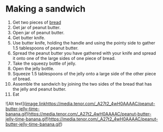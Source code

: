 # Making a sandwich

1. Get two pieces of [bread](making_bread.md)  
2. Get jar of peanut butter.
3. Open jar of peanut butter.
4. Get butter knife.
5. Use butter knife, holding the handle and using the pointy side to gather 1.5 tablespoons of peanut butter.
6. Spread the peanut butter you have gathered with your knife and spread it onto one of the large sides of one piece of bread.
7. Take the squeezy bottle of jelly.
8. Open the jelly bottle.
9. Squeeze 1.5 tablespoons of the jelly onto a large side of the other piece of bread.
10. Assemble the sandwich by joining the two sides of the bread that has the jelly and peanut butter.
11. Eat

![Alt text]([image link](https://media.tenor.com/_A27t2_4wH0AAAAC/peanut-butter-jelly-time-banana.gif)https://media.tenor.com/_A27t2_4wH0AAAAC/peanut-butter-jelly-time-banana.gif)https://media.tenor.com/_A27t2_4wH0AAAAC/peanut-butter-jelly-time-banana.gif)https://media.tenor.com/_A27t2_4wH0AAAAC/peanut-butter-jelly-time-banana.gif)
